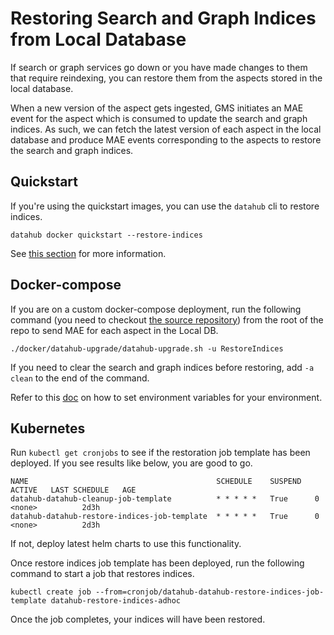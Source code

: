 # Restoring Search and Graph Indices from Local Database

If search or graph services go down or you have made changes to them that require reindexing, you can restore them from
the aspects stored in the local database.

When a new version of the aspect gets ingested, GMS initiates an MAE event for the aspect which is consumed to update
the search and graph indices. As such, we can fetch the latest version of each aspect in the local database and produce
MAE events corresponding to the aspects to restore the search and graph indices.

## Quickstart

If you're using the quickstart images, you can use the `datahub` cli to restore indices.

```
datahub docker quickstart --restore-indices
```
See [this section](../quickstart.md#restoring-only-the-index-use-with-care) for more information. 

## Docker-compose

If you are on a custom docker-compose deployment, run the following command (you need to checkout [the source repository](https://github.com/datahub-project/datahub)) from the root of the repo to send MAE for each aspect in the Local DB.

```
./docker/datahub-upgrade/datahub-upgrade.sh -u RestoreIndices
```

If you need to clear the search and graph indices before restoring, add `-a clean` to the end of the command.

Refer to this [doc](../../docker/datahub-upgrade/README.md#environment-variables) on how to set environment variables
for your environment.

## Kubernetes

Run `kubectl get cronjobs` to see if the restoration job template has been deployed. If you see results like below, you
are good to go.

```
NAME                                          SCHEDULE    SUSPEND   ACTIVE   LAST SCHEDULE   AGE
datahub-datahub-cleanup-job-template          * * * * *   True      0        <none>          2d3h
datahub-datahub-restore-indices-job-template  * * * * *   True      0        <none>          2d3h
```

If not, deploy latest helm charts to use this functionality.

Once restore indices job template has been deployed, run the following command to start a job that restores indices.

```
kubectl create job --from=cronjob/datahub-datahub-restore-indices-job-template datahub-restore-indices-adhoc
```

Once the job completes, your indices will have been restored. 